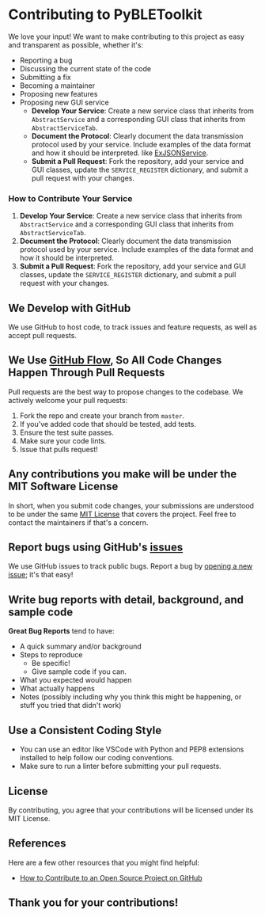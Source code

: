# Contributing to PyBLEToolkit

We love your input! We want to make contributing to this project as easy and transparent as possible, whether it's:
- Reporting a bug
- Discussing the current state of the code
- Submitting a fix
- Becoming a maintainer
- Proposing new features
- Proposing new GUI service
  - **Develop Your Service**: Create a new service class that inherits from `AbstractService` and a corresponding GUI class that inherits from `AbstractServiceTab`.
  - **Document the Protocol**: Clearly document the data transmission protocol used by your service. Include examples of the data format and how it should be interpreted. like [ExJSONService](services/json_service_exemple.png).
  - **Submit a Pull Request**: Fork the repository, add your service and GUI classes, update the `SERVICE_REGISTER` dictionary, and submit a pull request with your changes.

### How to Contribute Your Service

1. **Develop Your Service**: Create a new service class that inherits from `AbstractService` and a corresponding GUI class that inherits from `AbstractServiceTab`.
2. **Document the Protocol**: Clearly document the data transmission protocol used by your service. Include examples of the data format and how it should be interpreted.
3. **Submit a Pull Request**: Fork the repository, add your service and GUI classes, update the `SERVICE_REGISTER` dictionary, and submit a pull request with your changes.



## We Develop with GitHub
We use GitHub to host code, to track issues and feature requests, as well as accept pull requests.

## We Use [GitHub Flow](https://guides.github.com/introduction/flow/index.html), So All Code Changes Happen Through Pull Requests
Pull requests are the best way to propose changes to the codebase. We actively welcome your pull requests:

1. Fork the repo and create your branch from `master`.
2. If you've added code that should be tested, add tests.
3. Ensure the test suite passes.
4. Make sure your code lints.
5. Issue that pulls request!

## Any contributions you make will be under the MIT Software License
In short, when you submit code changes, your submissions are understood to be under the same [MIT License](LICENSE) that covers the project. Feel free to contact the maintainers if that's a concern.

## Report bugs using GitHub's [issues](https://github.com/muhamm-ad/PyBLEToolkit/issues)
We use GitHub issues to track public bugs. Report a bug by [opening a new issue](https://github.com/muhamm-ad/PyBLEToolkit/issues/new); it's that easy!

## Write bug reports with detail, background, and sample code
**Great Bug Reports** tend to have:
- A quick summary and/or background
- Steps to reproduce
    - Be specific!
    - Give sample code if you can.
- What you expected would happen
- What actually happens
- Notes (possibly including why you think this might be happening, or stuff you tried that didn't work)

## Use a Consistent Coding Style
* You can use an editor like VSCode with Python and PEP8 extensions installed to help follow our coding conventions.
* Make sure to run a linter before submitting your pull requests.

## License
By contributing, you agree that your contributions will be licensed under its MIT License.

## References
Here are a few other resources that you might find helpful:
- [How to Contribute to an Open Source Project on GitHub](https://opensource.guide/how-to-contribute/)

## Thank you for your contributions!
